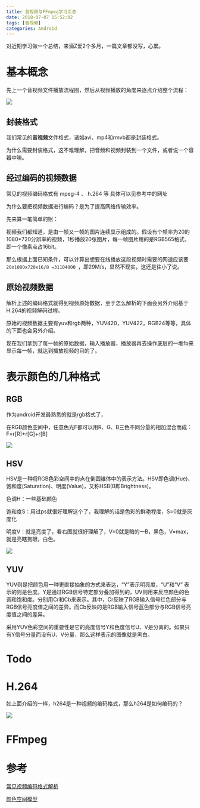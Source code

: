 ```yaml
---
title: 音视频与FFmpeg学习汇总
date: 2018-07-07 15:52:02
tags: [音视频]  
categories: Android
---
```


对近期学习做一个总结，来滴Z爱2个多月，一篇文章都没写，心累。

<!-- more -->  

# 基本概念

先上一个音视频文件播放流程图，然后从视频播放的角度来逐点介绍整个流程：

![](http://owu391pls.bkt.clouddn.com/%E6%96%87%E4%BB%B6%E6%92%AD%E6%94%BE%E6%B5%81%E7%A8%8B2.jpg)

## 封装格式

我们常见的**音视频**文件格式，诸如avi、mp4和rmvb都是封装格式。

为什么需要封装格式，这不难理解，把音频和视频封装到一个文件，或者说一个容器中嘛。

## 经过编码的视频数据

常见的视频编码格式有 mpeg-4 、 h.264 等 具体可以见参考中的网址

为什么要把视频数据进行编码？是为了提高网络传输效率。

先来算一笔简单的账：

视频我们都知道，是由一帧又一帧的图片连续显示组成的。假设有个帧率为20的1080*720分辨率的视频，1秒播放20张图片，每一帧图片用的是RGB565格式，即一个像素点占16bit。

那么根据上面已知条件，可以计算出想要在线播放这段视频时需要的网速应该要 `20x1080x720x16/8 =31104000 `，即29M/s，显然不现实，这还是往小了说。

## 原始视频数据

解析上述的编码格式就得到视频原始数据，至于怎么解析的下面会另外介绍基于H.264的视频解码过程。

原始的视频数据主要有yuv和rgb两种，YUV420，YUV422，RGB24等等，具体的下面也会另外介绍。

现在我们拿到了每一帧的原始数据，输入播放器，播放器再去操作底层的一堆fb来显示每一帧，就达到播放视频的目的了。



# 表示颜色的几种格式

## RGB

作为android开发最熟悉的就是rgb格式了，

在RGB颜色空间中，任意色光F都可以用R、G、B三色不同分量的相加混合而成：F=r[R]+r[G]+r[B]

![](https://images2015.cnblogs.com/blog/536358/201703/536358-20170318083044510-544926603.jpg)



## HSV

HSV是一种将RGB色彩空间中的点在倒圆锥体中的表示方法。HSV即色调(Hue)、饱和度(Saturation)、明度(Value)，又称HSB(B即Brightness)。

色调H：一些基础颜色

饱和度S：用过ps就很好理解这个了，我理解的话是色彩的鲜艳程度，S=0就是灰度化

明度V：就是亮度了，看右图就很好理解了，V=0就是暗的一B，黑色，V=max，就是亮瞎狗眼，白色。

![](https://images2015.cnblogs.com/blog/536358/201703/536358-20170320140444158-1965908932.jpg)





## YUV

YUV则是把颜色用一种更直接抽象的方式来表达，“Y”表示明亮度，“U”和“V” 表示的则是色度。Y是通过RGB信号特定部分叠加得到的，UV则用来反应颜色的色调和饱和度。分别用Cr和Cb来表示。其中，Cr反映了RGB输入信号红色部分与RGB信号亮度值之间的差异。而Cb反映的是RGB输入信号蓝色部分与RGB信号亮度值之间的差异。

采用YUV色彩空间的重要性是它的亮度信号Y和色度信号U、V是分离的。如果只有Y信号分量而没有U、V分量，那么这样表示的图像就是黑白。



# Todo

# H.264



如上面介绍的一样，h264是一种视频的编码格式，那么h264是如何编码的？



 

![](http://p.blog.csdn.net/images/p_blog_csdn_net/wanggp_2007/EntryImages/20091120/slice.png)



# FFmpeg























# 参考

[常见视频编码格式解析](https://blog.csdn.net/houxiaoni01/article/details/78812485/)

[颜色空间模型](https://www.cnblogs.com/justkong/p/6570914.html)